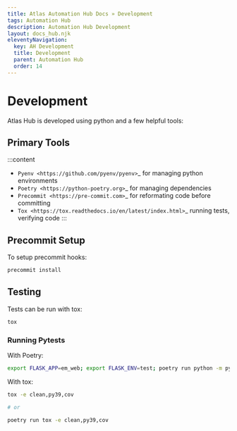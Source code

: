 ```yaml
---
title: Atlas Automation Hub Docs » Development
tags: Automation Hub
description: Automation Hub Development
layout: docs_hub.njk
eleventyNavigation:
  key: AH Development
  title: Development
  parent: Automation Hub
  order: 14
---
```


# Development

Atlas Hub is developed using python and a few helpful tools:

## Primary Tools

:::content
- `Pyenv <https://github.com/pyenv/pyenv>`_ for managing python environments
- `Poetry <https://python-poetry.org>`_ for managing dependencies
- `Precommit <https://pre-commit.com>`_  for reformating code before committing
- `Tox <https://tox.readthedocs.io/en/latest/index.html>`_  running tests, verifying code
:::

## Precommit Setup

To setup precommit hooks:

``` bash
precommit install
```

## Testing

Tests can be run with tox:

``` bash
tox
```

### Running Pytests

With Poetry:

``` bash
export FLASK_APP=em_web; export FLASK_ENV=test; poetry run python -m pytest --disable-warnings
```

With tox:

``` bash
tox -e clean,py39,cov

# or 

poetry run tox -e clean,py39,cov
```
